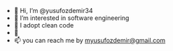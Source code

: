 - 👋 Hi, I’m @yusufozdemir34
- 👀 I’m interested in software engineering
- 🌱 I adopt clean code
- 🌱  
- 📫 you can reach me by myusufozdemir@gmail.com

<!---
yusufozdemir34/yusufozdemir34 is a ✨ special ✨ repository because its `README.md` (this file) appears on your GitHub profile.
You can click the Preview link to take a look at your changes.
--->
